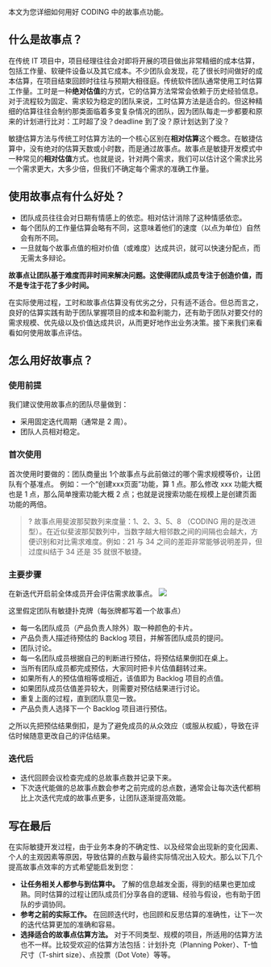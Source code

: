 本文为您详细如何用好 CODING 中的故事点功能。

## 什么是故事点？

在传统 IT 项目中，项目经理往往会对即将开展的项目做出非常精细的成本估算，包括工作量、软硬件设备以及其它成本。不少团队会发现，花了很长时间做好的成本估算，在项目结束回顾时往往与预期大相径庭。传统软件团队通常使用工时估算工作量。工时是一种**绝对估值**的方式，它的估算方法常常会依赖于历史经验信息。对于流程较为固定、需求较为稳定的团队来说，工时估算方法是适合的。但这种精细的估算往往会制约那类面临着多变复杂情况的团队，因为团队每走一步都要和原来的计划进行比对：工时超了没？deadline 到了没？原计划达到了没？

敏捷估算方法与传统工时估算方法的一个核心区别在**相对估算**这个概念。在敏捷估算中，没有绝对的估算天数或小时数，而是通过故事点。故事点是敏捷开发模式中一种常见的**相对估值**方式。也就是说，针对两个需求，我们可以估计这个需求比另一个需求更大，大多少倍，但我们不确定每个需求的准确工作量。

## 使用故事点有什么好处？
- 团队成员往往会对日期有情感上的依恋。相对估计消除了这种情感依恋。
- 每个团队的工作量估算会略有不同，这意味着他们的速度（以点为单位）自然会有所不同。
- 一旦就每个故事点值的相对价值（或难度）达成共识，就可以快速分配点，而无需太多辩论。 

**故事点让团队基于难度而非时间来解决问题。这使得团队成员专注于创造价值，而不是专注于花了多少时间。**

在实际使用过程，工时和故事点估算没有优劣之分，只有适不适合。但总而言之，良好的估算实践有助于团队掌握项目的成本和盈利能力，还有助于团队对要交付的需求规模、优先级以及价值达成共识，从而更好地作出业务决策。接下来我们来看看如何使用故事点评估。

## 怎么用好故事点？

### 使用前提

我们建议使用故事点的团队尽量做到：

- 采用固定迭代周期（通常是 2 周）。
- 团队人员相对稳定。

### 首次使用

首次使用时要做的：团队商量出 1个故事点与此前做过的哪个需求规模等价，让团队有个基准点。
例如：一个“创建xxx页面”功能，算 1 点。那么修改 xxx 功能大概也是 1 点，那么简单搜索功能大概 2 点；也就是说搜索功能在规模上是创建页面功能的两倍。

>? 故事点用斐波那契数列来度量：1、2、3、5、8 （CODING 用的是改进型）。在近似斐波那契数列中，当数字越大相邻数之间的间隔也会越大，方便识别和对比需求难度。例如：21 与 34 之间的差距非常能够说明差异，但过度纠结于 34 还是 35 就很不敏捷。

### 主要步骤

在新迭代开启前全体成员开会评估需求故事点。
![](https://main.qcloudimg.com/raw/3781e4675919f8b24d7c35e85a9db326.jpg)

这里假定团队有敏捷扑克牌（每张牌都写着一个故事点）

- 每一名团队成员（产品负责人除外）取一种颜色的卡片。
- 产品负责人描述待预估的 Backlog 项目，并解答团队成员的提问。
- 团队讨论。
- 每一名团队成员根据自己的判断进行预估，将预估结果倒扣在桌上。
- 当所有团队成员都完成预估，大家同时把卡片估值翻转过来。
- 如果所有人的预估值相等或相近，该值即为 Backlog 项目的点值。
- 如果团队成员估值差异较大，则需要对预估结果进行讨论。
- 重复上面的过程，直到团队意见一致。
- 产品负责人选择下一个 Backlog 项目进行预估。

之所以先把预估结果倒扣，是为了避免成员的从众效应（或服从权威），导致在评估时候随意更改自己的评估结果。

### 迭代后

- 迭代回顾会议检查完成的总故事点数并记录下来。
- 下次迭代能做的总故事点数会参考之前完成的总点数，通常会让每次迭代都稍比上次迭代完成的故事点更多，让团队逐渐提高效能。

## 写在最后

在实际敏捷开发过程，由于业务本身的不确定性、以及经常会出现新的变化因素、个人的主观因素等原因，导致估算的点数与最终实际情况出入较大。那么以下几个提高故事点效率的方式希望能启发到您：

- **让任务相关人都参与到估算中。** 了解的信息越发全面，得到的结果也更加成熟。同时估算的过程让团队成员们分享各自的逻辑、经验与假设，也有助于团队的步调协同。
- **参考之前的实际工作。** 在回顾迭代时，也回顾和反思估算的准确性，让下一次的迭代估算更加的准确和容易。
- **选择适合的故事点估算方法。** 对于不同类型、规模的项目，所适用的估算方法也不一样。比较受欢迎的估算方法包括：计划扑克（Planning Poker）、T-恤尺寸（T-shirt size）、点投票（Dot Vote）等等。

